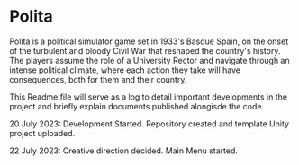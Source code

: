 # Polita
 Polita is a political simulator game set in 1933's Basque Spain, on the onset of the turbulent and bloody Civil War that reshaped the country's history. The players assume the role of a University Rector and navigate through an intense political climate, where each action they take will have consequences, both for them and their country. 
 
 This Readme file will serve as a log to detail important developments in the project and briefly explain documents published alongisde the code.

20 July 2023: Development Started. Repository created and template Unity project uploaded.

22 July 2023: Creative direction decided. Main Menu started.
